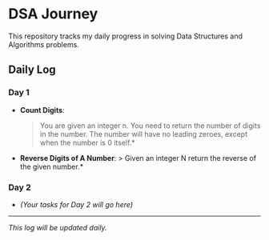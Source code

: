 # DSA Journey

This repository tracks my daily progress in solving Data Structures and Algorithms problems.

## Daily Log

### Day 1
*   **Count Digits**:
    > You are given an integer n. You need to return the number of digits in the number.
    > The number will have no leading zeroes, except when the number is 0 itself.*   
*    **Reverse Digits of A Number**:
    > Given an integer N return the reverse of the given number.*

### Day 2
*   *(Your tasks for Day 2 will go here)*

---
*This log will be updated daily.*
